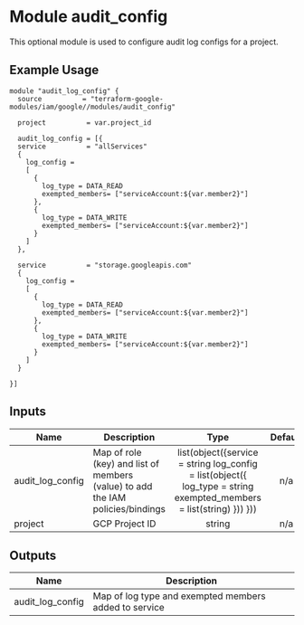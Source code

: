# Module audit_config

This optional module is used to configure audit log configs for a project.

## Example Usage
```
module "audit_log_config" {
  source          = "terraform-google-modules/iam/google//modules/audit_config"

  project          = var.project_id
  
  audit_log_config = [{
  service          = "allServices" 
  {
    log_config = 
    [
      {
        log_type = DATA_READ
        exempted_members= ["serviceAccount:${var.member2}"]
      },
      {
        log_type = DATA_WRITE
        exempted_members= ["serviceAccount:${var.member2}"]
      }
    ]
  },

  service          = "storage.googleapis.com" 
  {
    log_config = 
    [
      {
        log_type = DATA_READ
        exempted_members= ["serviceAccount:${var.member2}"]
      },
      {
        log_type = DATA_WRITE
        exempted_members= ["serviceAccount:${var.member2}"]
      }
    ]
  }

}]

```

<!-- BEGINNING OF PRE-COMMIT-TERRAFORM DOCS HOOK -->
## Inputs

| Name | Description | Type | Default | Required |
|------|-------------|:----:|:-----:|:-----:|
| audit_log_config | Map of role (key) and list of members (value) to add the IAM policies/bindings | list(object({service = string log_config = list(object({ log_type = string exempted_members = list(string) })) })) | n/a | yes |
| project | GCP Project ID | string | n/a | yes |


## Outputs

| Name | Description |
|------|-------------|
| audit_log_config | Map of log type and exempted members added to service |


<!-- END OF PRE-COMMIT-TERRAFORM DOCS HOOK -->
